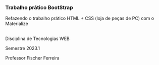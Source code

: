 ### Trabalho prático BootStrap

Refazendo o trabalho prático HTML + CSS (loja de peças de PC) com o Materialize

<br>
Disciplina de Tecnologias WEB

Semestre 2023.1

Professor Fischer Ferreira